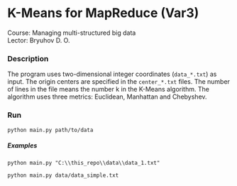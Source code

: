 # K-Means for MapReduce (Var3)

Course: Managing multi-structured big data  
Lector: Bryuhov D. O.

### Description
The program uses two-dimensional integer coordinates (`data_*.txt`) as input. The origin centers are specified in the `center_*.txt` files. The number of lines in the file means the number k in the K-Means algorithm. The algorithm uses three metrics: Euclidean, Manhattan and Chebyshev.

### Run

```shell
python main.py path/to/data
```

##### Examples

```shell
python main.py "C:\\this_repo\\data\\data_1.txt"
```

```shell
python main.py data/data_simple.txt
```
